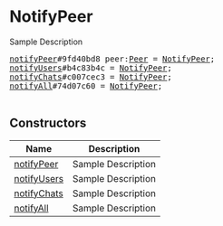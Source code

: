 # NotifyPeer

Sample Description

<pre>
<a href="../constructor/notifyPeer.md">notifyPeer</a>#9fd40bd8 peer:<a href="../type/Peer.md">Peer</a> = <a href="../type/NotifyPeer.md">NotifyPeer</a>;
<a href="../constructor/notifyUsers.md">notifyUsers</a>#b4c83b4c = <a href="../type/NotifyPeer.md">NotifyPeer</a>;
<a href="../constructor/notifyChats.md">notifyChats</a>#c007cec3 = <a href="../type/NotifyPeer.md">NotifyPeer</a>;
<a href="../constructor/notifyAll.md">notifyAll</a>#74d07c60 = <a href="../type/NotifyPeer.md">NotifyPeer</a>;

</pre>

## Constructors

| Name | Description |
|------|-------------|
| [notifyPeer](../constructor/notifyPeer.md) | Sample Description |
| [notifyUsers](../constructor/notifyUsers.md) | Sample Description |
| [notifyChats](../constructor/notifyChats.md) | Sample Description |
| [notifyAll](../constructor/notifyAll.md) | Sample Description |

